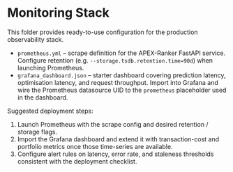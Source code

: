 # Monitoring Stack

This folder provides ready-to-use configuration for the production observability stack.

- `prometheus.yml` – scrape definition for the APEX-Ranker FastAPI service. Configure
  retention (e.g. `--storage.tsdb.retention.time=90d`) when launching Prometheus.
- `grafana_dashboard.json` – starter dashboard covering prediction latency, optimisation
  latency, and request throughput. Import into Grafana and wire the Prometheus datasource
  UID to the `prometheus` placeholder used in the dashboard.

Suggested deployment steps:
1. Launch Prometheus with the scrape config and desired retention / storage flags.
2. Import the Grafana dashboard and extend it with transaction-cost and portfolio metrics
   once those time-series are available.
3. Configure alert rules on latency, error rate, and staleness thresholds consistent with
   the deployment checklist.
